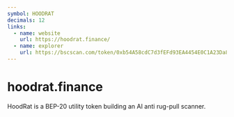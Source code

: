 ```yaml
---
symbol: HOODRAT
decimals: 12
links:
  - name: website
    url: https://hoodrat.finance/
  - name: explorer
    url: https://bscscan.com/token/0xb54A58cdC7d3fEFd93EA4454E0C1A23Da8bEdC6f
---
```


# hoodrat.finance

HoodRat is a BEP-20 utility token building an AI anti rug-pull scanner.
